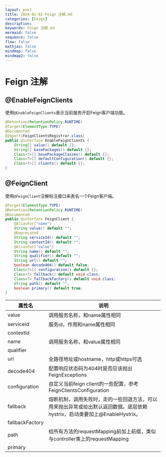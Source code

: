```yaml
---
layout: post
title: 2024-01-02-Feign 注解.md
categories: [Feign]
description: 
keywords: Feign 注解.md
mermaid: false
sequence: false
flow: false
mathjax: false
mindmap: false
mindmap2: false
---
```

# Feign 注解
## @EnableFeignClients
使用`@EnableFeignClients`表示当前服务开启Feign客户端功能。
```java
@Retention(RetentionPolicy.RUNTIME)
@Target(ElementType.TYPE)
@Documented
@Import(FeignClientsRegistrar.class)
public @interface EnableFeignClients {
	String[] value() default {};
	String[] basePackages() default {};
	Class<?>[] basePackageClasses() default {};
	Class<?>[] defaultConfiguration() default {};
	Class<?>[] clients() default {};
}
```

## @FeignClient
使用`@FeignClient`注解标注接口来表名一个Feign客户端。

```java
@Target(ElementType.TYPE)
@Retention(RetentionPolicy.RUNTIME)
@Documented
public @interface FeignClient {
	@AliasFor("name")
	String value() default "";
	@Deprecated
	String serviceId() default "";
	String contextId() default "";
	@AliasFor("value")
	String name() default "";
	String qualifier() default "";
	String url() default "";
	boolean decode404() default false;
	Class<?>[] configuration() default {};
	Class<?> fallback() default void.class;
	Class<?> fallbackFactory() default void.class;
	String path() default "";
	boolean primary() default true;
}
```

| 属性名          | 说明                                                         |
| --------------- | ------------------------------------------------------------ |
| value           | 调用服务名称，和name属性相同                                 |
| serviceId       | 服务id，作用和name属性相同                                   |
| contextId       |                                                              |
| name            | 调用服务名称，和value属性相同                                |
| qualifier       |                                                              |
| url             | 全路径地址或hostname，http或https可选                        |
| decode404       | 配置响应状态码为404时是否应该抛出FeignExceptions             |
| configuration   | 自定义当前feign client的一些配置，参考FeignClientsConfiguration |
| fallback        | 熔断机制，调用失败时，走的一些回退方法，可以用来抛出异常或给出默认返回数据。底层依赖hystrix，启动类要加上@EnableHystrix。 |
| fallbackFactory |                                                              |
| path            | 给所有方法的requestMapping前加上前缀，类似与controller类上的requestMapping |
| primary         |                                                              |